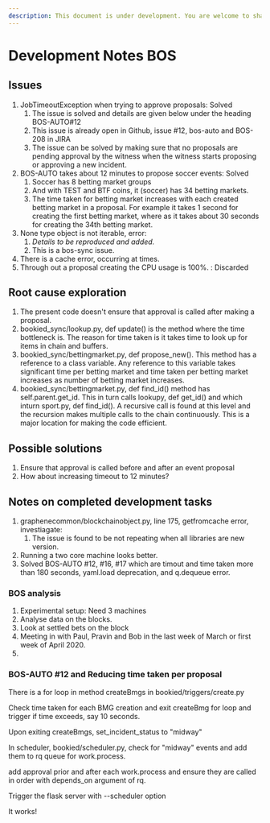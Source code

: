 ```yaml
---
description: This document is under development. You are welcome to share your thoughts.
---
```


# Development Notes BOS

## Issues

1. JobTimeoutException when trying to approve proposals: Solved
   1. The issue is solved and details are given below under the heading BOS-AUTO\#12
   2. This issue is already open in Github, issue \#12, bos-auto and BOS-208 in JIRA
   3. The issue can be solved by making sure that no proposals are pending approval by the witness when the witness starts proposing or approving a new incident.
2. BOS-AUTO takes about 12 minutes to propose soccer events: Solved
   1. Soccer has 8 betting market groups
   2. And with TEST and BTF coins, it \(soccer\) has 34 betting markets. 
   3. The time taken for betting market increases with each created betting market in a proposal. For example it takes 1 second for creating the first betting market, where as it takes about 30 seconds for creating the 34th betting market.
3. None type object is not iterable, error:
   1. _Details to be reproduced and added._
   2. This is a bos-sync issue.
4. There is a cache error, occurring at times.
5. Through out a proposal creating the CPU usage is 100%. : Discarded

## Root cause exploration

1. The present code doesn't ensure that approval is called after making a proposal. 
2. bookied\_sync/lookup.py, def update\(\) is the method where the time bottleneck is. The reason for time taken is it takes time to look up for items in chain and buffers.
3. bookied\_sync/bettingmarket.py, def propose\_new\(\). This method has a reference to a class variable. Any reference to this variable takes significant time per betting market and time taken per betting market increases as number of betting market increases.
4. bookied\_sync/bettingmarket.py, def find\_id\(\) method has self.parent.get\_id. This in turn calls lookupy, def get\_id\(\) and which inturn sport.py, def find\_id\(\). A recursive call is found at this level and the recursion makes multiple calls to the chain continuously. This is a major location for making the code efficient.

## Possible solutions

1. Ensure that approval is called before and after an event proposal
2. How about increasing timeout to 12 minutes?

## Notes on completed development tasks

1. graphenecommon/blockchainobject.py, line 175, getfromcache error, investiagate:  
   1. The issue is found to be not repeating when all libraries are new version.
2. Running a two core machine looks better.
3. Solved BOS-AUTO \#12, \#16, \#17 which are timout and time taken more than 180 seconds, yaml.load deprecation, and q.dequeue error.

### BOS analysis

1. Experimental setup: Need 3 machines
2. Analyse data on the blocks.
3. Look at settled bets on the block
4. Meeting in with Paul, Pravin and Bob in the last week of March or first week of April 2020.
5. 
### BOS-AUTO \#12 and Reducing time taken per proposal

There is a for loop in method createBmgs in bookied/triggers/create.py

Check time taken for each BMG creation and exit createBmg for loop and trigger if time exceeds, say 10 seconds.

Upon exiting createBmgs, set\_incident\_status to "midway"

In scheduler, bookied/scheduler.py, check for "midway" events and add them to rq queue for work.process.

add approval prior and after each work.process and ensure they are called in order with depends\_on argument of rq.

Trigger the flask server with --scheduler option

It works!



